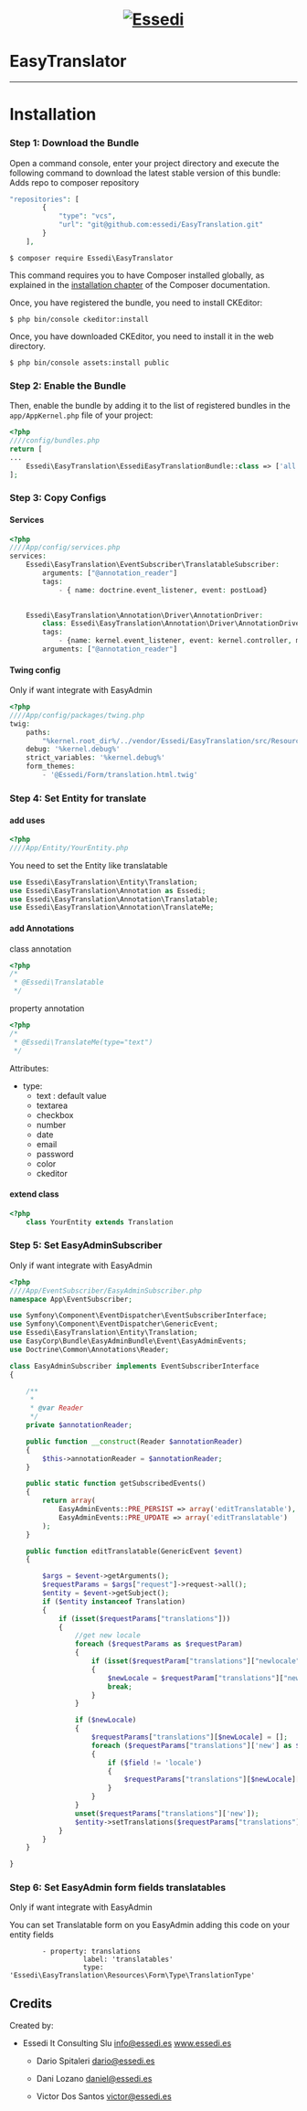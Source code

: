 <h1 align="center"><a href="http://www.essedi.es"><img src="http://www.essedi.es/wp-content/uploads/2017/12/cropped-newsletter-logo-essedi.png" alt="Essedi"></a></h1>

# EasyTranslator
***

Installation
============

### Step 1: Download the Bundle

Open a command console, enter your project directory and execute the
following command to download the latest stable version of this bundle:
Adds repo to composer repository
```php
"repositories": [
        {
            "type": "vcs",
            "url": "git@github.com:essedi/EasyTranslation.git"
        }
    ],
```
```console
$ composer require Essedi\EasyTranslator
```

This command requires you to have Composer installed globally, as explained
in the [installation chapter](https://getcomposer.org/doc/00-intro.md)
of the Composer documentation.

Once, you have registered the bundle, you need to install CKEditor:
```console
$ php bin/console ckeditor:install

```
Once, you have downloaded CKEditor, you need to install it in the web directory.
```console
$ php bin/console assets:install public
```

### Step 2: Enable the Bundle

Then, enable the bundle by adding it to the list of registered bundles
in the `app/AppKernel.php` file of your project:

```php
<?php
////config/bundles.php
return [
...
    Essedi\EasyTranslation\EssediEasyTranslationBundle::class => ['all' => true],
];

```
### Step 3: Copy Configs

#### Services
```php
<?php
////App/config/services.php
services:
    Essedi\EasyTranslation\EventSubscriber\TranslatableSubscriber:
        arguments: ["@annotation_reader"]
        tags:
            - { name: doctrine.event_listener, event: postLoad} 

            
    Essedi\EasyTranslation\Annotation\Driver\AnnotationDriver:
        class: Essedi\EasyTranslation\Annotation\Driver\AnnotationDriver
        tags: 
            - {name: kernel.event_listener, event: kernel.controller, method: onKernelController}
        arguments: ["@annotation_reader"]
```

#### Twing config
Only if want integrate with EasyAdmin
```php
<?php
////App/config/packages/twing.php
twig:
    paths: 
        "%kernel.root_dir%/../vendor/Essedi/EasyTranslation/src/Resources": Essedi
    debug: '%kernel.debug%'
    strict_variables: '%kernel.debug%'
    form_themes:
        - '@Essedi/Form/translation.html.twig'

```
### Step 4: Set Entity for translate

#### add uses
```php
<?php
////App/Entity/YourEntity.php

```

You need to set the Entity like translatable 
```php
use Essedi\EasyTranslation\Entity\Translation;
use Essedi\EasyTranslation\Annotation as Essedi;
use Essedi\EasyTranslation\Annotation\Translatable;
use Essedi\EasyTranslation\Annotation\TranslateMe;
```

#### add Annotations 
class annotation
```php
<?php
/*
 * @Essedi\Translatable
 */
```
property annotation
```php
<?php
/*
 * @Essedi\TranslateMe(type="text")
 */
```
Attributes:
   * type:
        * text : default value
        * textarea
        * checkbox
        * number
        * date
        * email
        * password
        * color
        * ckeditor
         
#### extend class 
```php
<?php
	class YourEntity extends Translation
```

### Step 5: Set EasyAdminSubscriber
Only if want integrate with EasyAdmin

```php
<?php
////App/EventSubscriber/EasyAdminSubscriber.php
namespace App\EventSubscriber;

use Symfony\Component\EventDispatcher\EventSubscriberInterface;
use Symfony\Component\EventDispatcher\GenericEvent;
use Essedi\EasyTranslation\Entity\Translation;
use EasyCorp\Bundle\EasyAdminBundle\Event\EasyAdminEvents;
use Doctrine\Common\Annotations\Reader;

class EasyAdminSubscriber implements EventSubscriberInterface
{

    /**
     *
     * @var Reader 
     */
    private $annotationReader;

    public function __construct(Reader $annotationReader)
    {
        $this->annotationReader = $annotationReader;
    }

    public static function getSubscribedEvents()
    {
        return array(
            EasyAdminEvents::PRE_PERSIST => array('editTranslatable'),
            EasyAdminEvents::PRE_UPDATE => array('editTranslatable')
        );
    }

    public function editTranslatable(GenericEvent $event)
    {

        $args = $event->getArguments();
        $requestParams = $args["request"]->request->all();
        $entity = $event->getSubject();
        if ($entity instanceof Translation)
        {
            if (isset($requestParams["translations"]))
            {
                //get new locale 
                foreach ($requestParams as $requestParam)
                {
                    if (isset($requestParam["translations"]["newlocale"]))
                    {
                        $newLocale = $requestParam["translations"]["newlocale"];
                        break;
                    }
                }

                if ($newLocale)
                {
                    $requestParams["translations"][$newLocale] = [];
                    foreach ($requestParams["translations"]['new'] as $field => $value)
                    {
                        if ($field != 'locale')
                        {
                            $requestParams["translations"][$newLocale][$field] = $value;
                        }
                    }
                }
                unset($requestParams["translations"]['new']);
                $entity->setTranslations($requestParams["translations"]);
            }
        }
    }

}

```

### Step 6: Set EasyAdmin form fields translatables
Only if want integrate with EasyAdmin

You can set Translatable form on you EasyAdmin adding this code on your entity fields

```
		- property: translations
                  label: 'translatables'
                  type: 'Essedi\EasyTranslation\Resources\Form\Type\TranslationType'
```


Credits
-------

Created by:
* Essedi It Consulting Slu
  info@essedi.es
  www.essedi.es
	* Dario Spitaleri
	  dario@essedi.es

	* Dani Lozano
	  daniel@essedi.es
	
	* Victor Dos Santos
	  victor@essedi.es

